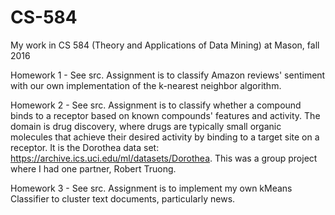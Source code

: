 # CS-584
My work in CS 584 (Theory and Applications of Data Mining) at Mason, fall 2016

Homework 1 - See src. Assignment is to classify Amazon reviews' sentiment with our own implementation of the k-nearest neighbor algorithm.

Homework 2 - See src. Assignment is to classify whether a compound binds to a receptor based on known compounds' features and activity. The domain is drug discovery, where drugs are typically small organic molecules that achieve their desired activity by binding to a target site on a receptor. It is the Dorothea data set: https://archive.ics.uci.edu/ml/datasets/Dorothea. This was a group project where I had one partner, Robert Truong.

Homework 3 - See src. Assignment is to implement my own kMeans Classifier to cluster text documents, particularly news.
